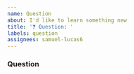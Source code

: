 ```yaml
---
name: Question
about: I'd like to learn something new
title: '❓ Question: '
labels: question
assignees: samuel-lucas6
---
```


<!-- I recommend creating a new Q&A discussion instead of an issue (see Discussions tab). -->

### Question
<!-- What would you like to know? -->
